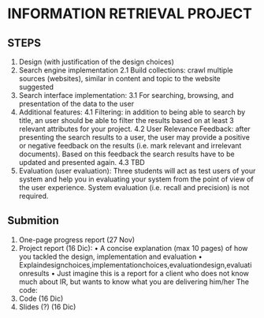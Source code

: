 # INFORMATION RETRIEVAL PROJECT 

## STEPS
1. Design (with justification of the design choices)
2. Search engine implementation
    2.1 Build collections: crawl multiple sources (websites), similar in content and topic to the website suggested
3. Search interface implementation:
    3.1 For searching, browsing, and presentation of the data to the user
4. Additional features:
    4.1 Filtering: in addition to being able to search by title, an user should be able to filter the results based on at least 3 relevant attributes for your project.
    4.2 User Relevance Feedback: after presenting the search results to a user, the user may provide a positive or negative feedback on the results (i.e. mark relevant and irrelevant documents). Based on this feedback the search results have to be updated and presented again.
    4.3 TBD
5. Evaluation (user evaluation):
    Three students will act as test users of your system and help you in evaluating your system from the point of view of the user experience. System evaluation (i.e. recall and precision) is not required.

## Submition
1. One-page progress report (27 Nov)
2. Project report (16 Dic):
• A concise explanation (max 10 pages) of how you tackled the design, implementation and evaluation
• Explaindesignchoices,implementationchoices,evaluationdesign,evaluationresults
• Just imagine this is a report for a client who does not know much about IR, but
wants to know what you are delivering him/her The code:
3. Code (16 Dic)
4. Slides (?) (16 Dic)